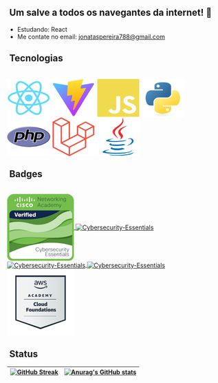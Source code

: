 ## &nbsp;Um salve a todos os navegantes da internet! 👋

-  Estudando: React
-  Me contate no email: jonataspereira788@gmail.com

## &nbsp;Tecnologias

<div style="display: inline_block"><br>
  <img align="center" alt="Jol-React" height="90" width="100" src="https://raw.githubusercontent.com/devicons/devicon/master/icons/react/react-original.svg">
  <img align="center" alt="Jol-Vite" height="90" width="100" src="https://raw.githubusercontent.com/devicons/devicon/refs/heads/master/icons/vitejs/vitejs-original.svg">
  <img align="center" alt="Jol-Js" height="90" width="100" src="https://raw.githubusercontent.com/devicons/devicon/master/icons/javascript/javascript-plain.svg">
  <img align="center" alt="Jol-Python" height="90" width="100" src="https://raw.githubusercontent.com/devicons/devicon/master/icons/python/python-original.svg">
  <img align="center" alt="Jol-Csharp" height="90" width="100" src="https://raw.githubusercontent.com/devicons/devicon/master/icons/php/php-original.svg">
  <img align="center" alt="Jol-Laravel" height="90" width="100" src="https://raw.githubusercontent.com/devicons/devicon/refs/heads/master/icons/laravel/laravel-original.svg">
  <img align="center" alt="Jol-Java" height="90" width="100" src="https://raw.githubusercontent.com/devicons/devicon/refs/heads/master/icons/java/java-original.svg">
</div>

## &nbsp;Badges
<div style="display: inline_block"><br>
  <a href="https://www.credly.com/badges/7d1daa46-7fa8-4944-9eb8-a54c96ec3ca0/public_url">
    <img align="center" alt="Cybersecurity-Essentials" height="155" width="155" src="assets/cybersecurity-essentials.png">
  </a>
  <a href="https://www.credly.com/badges/5688e4db-c674-4abc-aef4-63ed91ff8c66/public_url">
    <img align="center" alt="Cybersecurity-Essentials" height="155" width="155" src="https://github.com/user-attachments/assets/0a3b497a-b1b7-451d-bbbf-ce61989d4f9f">
  </a>
  <a href="https://www.credly.com/badges/bc523b44-cdeb-45cd-b032-740e4707ad9a/public_url">
    <img align="center" alt="Cybersecurity-Essentials" height="155" width="155" src="https://github.com/user-attachments/assets/6316245c-f764-4e49-bca3-288e360b6fed">
  </a>
  <a href="https://www.credly.com/badges/58e5923b-0b42-470e-b796-813a42ba1df7/public_url">
    <img align="center" alt="Cybersecurity-Essentials" height="155" width="155" src="https://github.com/user-attachments/assets/3f9f4742-a2e7-4c2c-8e29-6a735c4e5dda">
  </a>

  <br>
  <a href="https://www.credly.com/badges/cfe16b39-5bd7-44ce-a3fb-73ba97ad8153/public_url">
    <img align="center" alt="aws-academy-cloud-foundations" height="155" width="155" src="assets/aws-academy-graduate-aws-academy-cloud-foundations.png">
  </a>
</div>

 
## &nbsp;Status

| [![GitHub Streak](https://streak-stats.demolab.com?user=Rasanhii&theme=omni&locale=pt_BR&date_format=j%20M%5B%20Y%5D&currStreakNum=E973D3&stroke=EBA8D844&sideLabels=E973D3&currStreakLabel=E973D3)](https://git.io/streak-stats) | [![Anurag's GitHub stats](https://github-readme-stats.vercel.app/api?username=rasanhii&theme=omni&locale=pt-br)](https://github.com/anuraghazra/github-readme-stats) |
|----------- | ----------- |
